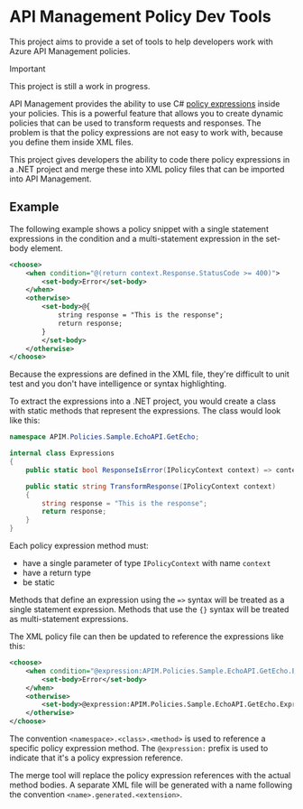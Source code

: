 # API Management Policy Dev Tools

This project aims to provide a set of tools to help developers work with Azure API Management policies. 

> [!IMPORTANT]  
> This project is still a work in progress.

API Management provides the ability to use C# [policy expressions](https://learn.microsoft.com/en-us/azure/api-management/api-management-policy-expressions) inside your policies. 
This is a powerful feature that allows you to create dynamic policies that can be used to transform requests and responses. 
The problem is that the policy expressions are not easy to work with, because you define them inside XML files. 

This project gives developers the ability to code there policy expressions in a .NET project and merge these into XML policy files that can be imported into API Management.

## Example

The following example shows a policy snippet with a single statement expressions in the condition and a multi-statement expression in the set-body element.

```xml
<choose>
    <when condition="@(return context.Response.StatusCode >= 400)">
        <set-body>Error</set-body>
    </when>
    <otherwise>
        <set-body>@{
            string response = "This is the response";
            return response;
        }
        </set-body>
    </otherwise>
</choose>
```

Because the expressions are defined in the XML file, they're difficult to unit test and you don't have intelligence or syntax highlighting.

To extract the expressions into a .NET project, you would create a class with static methods that represent the expressions. 
The class would look like this:

```csharp
namespace APIM.Policies.Sample.EchoAPI.GetEcho;

internal class Expressions
{
    public static bool ResponseIsError(IPolicyContext context) => context.Response.StatusCode >= 400;

    public static string TransformResponse(IPolicyContext context)
    {
        string response = "This is the response";
        return response;
    }
}
```

Each policy expression method must:
- have a single parameter of type `IPolicyContext` with name `context`
- have a return type
- be static

Methods that define an expression using the `=>` syntax will be treated as a single statement expression. 
Methods that use the `{}` syntax will be treated as multi-statement expressions.

The XML policy file can then be updated to reference the expressions like this:

```xml
<choose>
    <when condition="@expression:APIM.Policies.Sample.EchoAPI.GetEcho.Expressions.ResponseIsError">
        <set-body>Error</set-body>
    </when>
    <otherwise>
        <set-body>@expression:APIM.Policies.Sample.EchoAPI.GetEcho.Expressions.TransformResponse</set-body>
    </otherwise>
</choose>
```

The convention `<namespace>.<class>.<method>` is used to reference a specific policy expression method. 
The `@expression:` prefix is used to indicate that it's a policy expression reference.

The merge tool will replace the policy expression references with the actual method bodies. 
A separate XML file will be generated with a name following the convention `<name>.generated.<extension>`.
